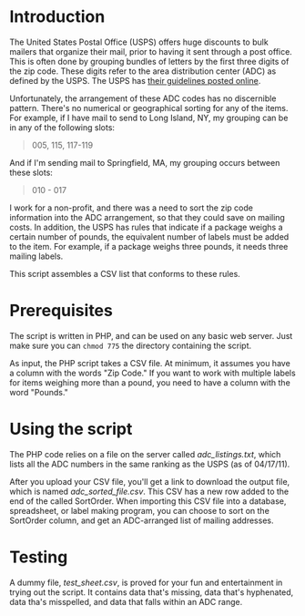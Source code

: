 # Introduction #

The United States Postal Office (USPS) offers huge discounts to bulk mailers that organize their mail, prior to having it sent through a post office. This is often done by grouping bundles of letters by the first three digits of the zip code. These digits refer to the area distribution center (ADC) as defined by the USPS. The USPS has [their guidelines posted online](http://pe.usps.com/text/dmm300/L004.htm).

Unfortunately, the arrangement of these ADC codes has no discernible pattern. There's no numerical or geographical sorting for any of the items.  For example, if I have mail to send to Long Island, NY, my grouping can be in any of the following slots:

> 005, 115, 117-119

And if I'm sending mail to Springfield, MA, my grouping occurs between these slots:

> 010 - 017

I work for a non-profit, and there was a need to sort the zip code information into the ADC arrangement, so that they could save on mailing costs. In addition, the USPS has rules that indicate if a package weighs a certain number of pounds, the equivalent number of labels must be added to the item. For example, if a package weighs three pounds, it needs three mailing labels.

This script assembles a CSV list that conforms to these rules.

# Prerequisites #

The script is written in PHP, and can be used on any basic web server. Just make sure you can `chmod 775` the directory containing the script.

As input, the PHP script takes a CSV file. At minimum, it assumes you have a column with the words "Zip Code." If you want to work with multiple labels for items weighing more than a pound, you need to have a column with the word "Pounds." 


# Using the script #

The PHP code relies on a file on the server called _adc\_listings.txt_, which lists all the ADC numbers in the same ranking as the USPS (as of 04/17/11).

After you upload your CSV file, you'll get a link to download the output file, which is named _adc\_sorted\_file.csv_. This CSV has a new row added to the end of the called SortOrder. When importing this CSV file into a database, spreadsheet, or label making program, you can choose to sort on the SortOrder column, and get an ADC-arranged list of mailing addresses.

# Testing #

A dummy file, _test\_sheet.csv_, is proved for your fun and entertainment in trying out the script. It contains data that's missing, data that's hyphenated, data tha's misspelled, and data that falls within an ADC range.
